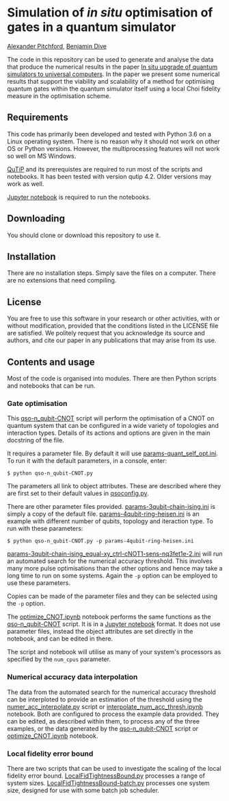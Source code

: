 Simulation of *in situ* optimisation of gates in a quantum simulator
====================================================================
[Alexander Pitchford](http://github.com/ajgpitch), [Benjamin Dive](mailto:benjamindive@gmail.com)

The code in this repository can be used to generate and analyse the data that produce the numerical results in the paper 
[In situ upgrade of quantum simulators to universal computers](https://arxiv.org/abs/1701.01723). 
In the paper we present some numerical results that support the viability and scalability of a method for optimising quantum gates within the quantum simulator itself using a local Choi fidelity measure in the optimisation scheme.

Requirements
------------
This code has primarily been developed and tested with Python 3.6 on a Linux operating system. There is no reason why it should not work on other OS or Python versions. However, the multiprocessing features will not work so well on MS Windows.

[QuTiP](qutip.org) and its prerequistes are required to run most of the scripts and notebooks. It has been tested with version qutip 4.2. Older versions may work as well.

[Jupyter notebook](jupyter.org) is required to run the notebooks.

Downloading
-----------
You should clone or download this repository to use it.

Installation
------------
There are no installation steps. Simply save the files on a computer. There are no extensions that need compiling.

License
-------
You are free to use this software in your research or other activities, with or without modification, provided that the conditions listed in the LICENSE file are satisfied.
We politely request that you acknowledge its source and authors, and cite our paper in any publications that may arise from its use.

Contents and usage
------------------
Most of the code is organised into modules. There are then Python scripts and notebooks that can be run.

### Gate optimisation

This [qso-n_qubit-CNOT](qso-n_qubit-CNOT.py) script will perform the optimisation of a CNOT on quantum system that can be configured in a wide variety of topologies and interaction types. Details of its actions and options are given in the main docstring of the file.

It requires a parameter file. By default it will use [params-quant_self_opt.ini](params-quant_self_opt.ini). To run it with the default parameters, in a console, enter:

```
$ python qso-n_qubit-CNOT.py 
```

The parameters all link to object attributes. These are described where they are first set to their default values in [qsoconfig.py](qsoconfig.py).

There are other parameter files provided. [params-3qubit-chain-ising.ini](params-3qubit-chain-ising.ini) is simply a copy of the default file. [params-4qubit-ring-heisen.ini](params-4qubit-ring-heisen.ini) is an example with different number of qubits, topology and iteraction type. To run with these parameters:

```
$ python qso-n_qubit-CNOT.py -p params-4qubit-ring-heisen.ini
```

[params-3qubit-chain-ising_equal-xy_ctrl-cNOT1-sens-nq3fet1e-2.ini](params-3qubit-chain-ising_equal-xy_ctrl-cNOT1-sens-nq3fet1e-2.ini) will run an automated search for the numerical accuracy threshold. This involves many more pulse optimisations than the other options and hence may take a long time to run on some systems. Again the `-p` option can be employed to use these parameters.

Copies can be made of the parameter files and they can be selected using the `-p` option.

The [optimize_CNOT.ipynb](optimize_CNOT.ipynb) notebook performs the same functions as the [qso-n_qubit-CNOT](qso-n_qubit-CNOT.py) script. It is in a [Jupyter notebook](jupyter.org) format. It does not use parameter files, instead the object attributes are set directly in the notebook, and can be edited in there.

The script and notebook will utilise as many of your system's processors as specified by the `num_cpus` parameter. 

### Numerical accuracy data interpolation

The data from the automated search for the numerical accuracy threshold can be interploted to provide an estimation of the threshold using the [numer_acc_interpolate.py](numer_acc_interpolate.py) script or [interpolate_num_acc_thresh.ipynb](interpolate_num_acc_thresh.ipynb) notebook. Both are configured to process the example data provided. They can be edited, as described within them, to process any of the three examples, or the data generated by the [qso-n_qubit-CNOT](qso-n_qubit-CNOT.py) script or [optimize_CNOT.ipynb](optimize_CNOT.ipynb) notebook.

### Local fidelity error bound

There are two scripts that can be used to investigate the scaling of the local fidelity error bound. [LocalFidTightnessBound.py](LocalFidTightnessBound.py) processes a range of system sizes. [LocalFidTightnessBound-batch.py](LocalFidTightnessBound-batch.py) processes one system size, designed for use with some batch job scheduler.

